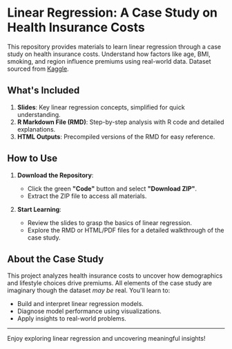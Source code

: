 # Linear Regression: A Case Study on Health Insurance Costs

This repository provides materials to learn linear regression through a case study on health insurance costs. Understand how factors like age, BMI, smoking, and region influence premiums using real-world data. 
Dataset sourced from [Kaggle](https://www.kaggle.com/datasets/mirichoi0218/insurance).

## What's Included

1. **Slides**: Key linear regression concepts, simplified for quick understanding.  
2. **R Markdown File (RMD)**: Step-by-step analysis with R code and detailed explanations.  
3. **HTML Outputs**: Precompiled versions of the RMD for easy reference.

## How to Use

1. **Download the Repository**:  
   - Click the green **"Code"** button and select **"Download ZIP"**.  
   - Extract the ZIP file to access all materials.  

2. **Start Learning**:  
   - Review the slides to grasp the basics of linear regression.  
   - Explore the RMD or HTML/PDF files for a detailed walkthrough of the case study.  

## About the Case Study

This project analyzes health insurance costs to uncover how demographics and lifestyle choices drive premiums. All elements of the case study are imaginary though the dataset _may be_ real. You'll learn to:  
- Build and interpret linear regression models.  
- Diagnose model performance using visualizations.  
- Apply insights to real-world problems.  

---

Enjoy exploring linear regression and uncovering meaningful insights!
